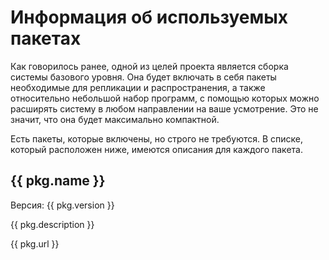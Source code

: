 # Информация об используемых пакетах

Как говорилось ранее, одной из целей проекта является сборка системы базового уровня. Она будет включать в себя пакеты необходимые для репликации и распространения, а также относительно небольшой набор программ, с помощью которых можно расширять систему в любом направлении на ваше усмотрение. Это не значит, что она будет максимально компактной. 

Есть пакеты, которые включены, но строго не требуются. В списке, который расположен ниже, имеются описания для каждого пакета.

<div
    v-for="pkg in packages"
    class="pkg"
  >
	<h2>{{ pkg.name }}</h2>
	<span>Версия: {{ pkg.version }}</span>
	<p>{{ pkg.description }}</p>
	<a :href="pkg.url">{{ pkg.url }}</a>
</div>

<script>
	new Vue({
		el: '#main',
		data: { packages: [] },
		mounted: function () {
				getPackages().then(response => (this.packages = response.data));
		},
  })
</script>
